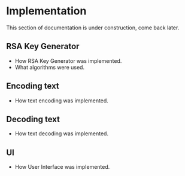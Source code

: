 # Implementation

This section of documentation is under construction, come back later.

## RSA Key Generator

- How RSA Key Generator was implemented.
- What algorithms were used.

## Encoding text

- How text encoding was implemented.

## Decoding text

- How text decoding was implemented.

## UI

- How User Interface was implemented.
